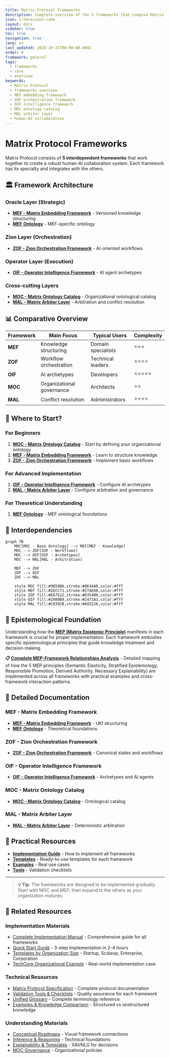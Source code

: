 ```yaml
---
title: Matrix Protocol Frameworks
description: Complete overview of the 5 frameworks that compose Matrix Protocol
icon: i-heroicons-cube
layout: docs
sidebar: true
toc: true
navigation: true
lang: en
last_updated: 2025-10-21T00:00:00.000Z
order: 0
framework: general
tags:
  - frameworks
  - core
  - overview
keywords:
  - Matrix Protocol
  - frameworks overview
  - MEF embedding framework
  - ZOF orchestration framework
  - OIF intelligence framework
  - MOC ontology catalog
  - MAL arbiter layer
  - human-AI collaboration
---
```

# Matrix Protocol Frameworks

Matrix Protocol consists of **5 interdependent frameworks** that work together to create a robust human-AI collaboration system. Each framework has its specialty and integrates with the others.

## 🏛️ Framework Architecture

### Oracle Layer (Strategic)
- **[MEF - Matrix Embedding Framework](./mef)** - Versioned knowledge structuring
- **[MEF Ontology](./mef-ontology)** - MEF-specific ontology

### Zion Layer (Orchestration)  
- **[ZOF - Zion Orchestration Framework](./zof)** - AI-oriented workflows

### Operator Layer (Execution)
- **[OIF - Operator Intelligence Framework](./oif)** - AI agent archetypes

### Cross-cutting Layers
- **[MOC - Matrix Ontology Catalog](./moc)** - Organizational ontological catalog
- **[MAL - Matrix Arbiter Layer](./mal)** - Arbitration and conflict resolution

## 📊 Comparative Overview

| Framework | Main Focus                   | Typical Users            | Complexity   |
|-----------|------------------------------|--------------------------|--------------|
| **MEF**   | Knowledge structuring        | Domain specialists       | ⭐⭐⭐          |
| **ZOF**   | Workflow orchestration       | Technical leaders        | ⭐⭐⭐⭐         |
| **OIF**   | AI archetypes                | Developers               | ⭐⭐⭐⭐⭐        |
| **MOC**   | Organizational governance    | Architects               | ⭐⭐           |
| **MAL**   | Conflict resolution          | Administrators           | ⭐⭐⭐⭐         |

## 🎯 Where to Start?

### For Beginners
1. **[MOC - Matrix Ontology Catalog](./moc)** - Start by defining your organizational ontology
2. **[MEF - Matrix Embedding Framework](./mef)** - Learn to structure knowledge
3. **[ZOF - Zion Orchestration Framework](./zof)** - Implement basic workflows

### For Advanced Implementation
1. **[OIF - Operator Intelligence Framework](./oif)** - Configure AI archetypes
2. **[MAL - Matrix Arbiter Layer](./mal)** - Configure arbitration and governance

### For Theoretical Understanding
1. **[MEF Ontology](./mef-ontology)** - MEF ontological foundations

## 🔗 Interdependencies

```mermaid
graph TB
    MOC[MOC - Base Ontology] --> MEF[MEF - Knowledge]
    MOC --> ZOF[ZOF - Workflows]
    MOC --> OIF[OIF - Archetypes]
    MOC --> MAL[MAL - Arbitration]
    
    MEF --> ZOF
    ZOF --> OIF
    ZOF --> MAL
    
    style MOC fill:#9B59B6,stroke:#8E44AD,color:#fff
    style MEF fill:#2ECC71,stroke:#27AE60,color:#fff
    style ZOF fill:#E67E22,stroke:#D35400,color:#fff
    style OIF fill:#2980B9,stroke:#2471A3,color:#fff
    style MAL fill:#C0392B,stroke:#A93226,color:#fff
```

## 🧠 Epistemological Foundation

Understanding how the **[MEP (Matrix Epistemic Principle)](../mep/)** manifests in each framework is crucial for proper implementation. Each framework embodies specific epistemological principles that guide knowledge treatment and decision-making.

**📋 [Complete MEP-Framework Relationships Analysis](./mep-framework-relationships)** - Detailed mapping of how the 5 MEP principles (Semantic Elasticity, Stratified Epistemology, Responsible Promotion, Derived Authority, Necessary Explainability) are implemented across all frameworks with practical examples and cross-framework interaction patterns.

## 📖 Detailed Documentation

### MEF - Matrix Embedding Framework
- **[MEF - Matrix Embedding Framework](./mef)** - UKI structuring
- **[MEF Ontology](./mef-ontology)** - Theoretical foundations

### ZOF - Zion Orchestration Framework  
- **[ZOF - Zion Orchestration Framework](./zof)** - Canonical states and workflows

### OIF - Operator Intelligence Framework
- **[OIF - Operator Intelligence Framework](./oif)** - Archetypes and AI agents

### MOC - Matrix Ontology Catalog
- **[MOC - Matrix Ontology Catalog](./moc)** - Ontological catalog

### MAL - Matrix Arbiter Layer
- **[MAL - Matrix Arbiter Layer](./mal)** - Deterministic arbitration

## 🚀 Practical Resources

- **[Implementation Guide](../implementation)** - How to implement all frameworks
- **[Templates](../manual/templates)** - Ready-to-use templates for each framework
- **[Examples](../manual/examples)** - Real use cases
- **[Tools](../manual/tools)** - Validation checklists

---

> **💡 Tip**: The frameworks are designed to be implemented gradually. Start with MOC and MEF, then expand to the others as your organization matures.

## 📖 Related Resources

### Implementation Materials
- [Complete Implementation Manual](../implementation) - Comprehensive guide for all frameworks
- [Quick Start Guide](../quickstart/) - 3-step implementation in 2-4 hours
- [Templates by Organization Size](../manual/templates/) - Startup, Scaleup, Enterprise, Corporation
- [TechCorp Organizational Example](../manual/examples/) - Real-world implementation case

### Technical Resources
- [Matrix Protocol Specification](../protocol) - Complete protocol documentation
- [Validation Tools & Checklists](../manual/tools/) - Quality assurance for each framework
- [Unified Glossary](../glossary) - Complete terminology reference
- [Examples & Knowledge Comparison](../examples/) - Structured vs unstructured knowledge

### Understanding Materials
- [Conceptual Roadmaps](../examples/conceptual-roadmaps) - Visual framework connections
- [Inference & Reasoning](inference-reasoning) - Technical foundations
- [Explainability & Templates](../manual/tools/explainability) - XAI/NLG for decisions
- [MOC Governance](../manual/moc-governance) - Organizational policies